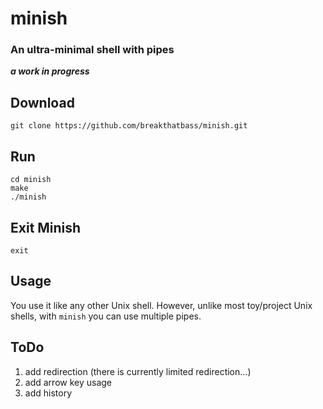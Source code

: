 # minish
### An ultra-minimal shell with pipes
***a work in progress***

## Download
```
git clone https://github.com/breakthatbass/minish.git
```

## Run
```
cd minish
make
./minish
```

## Exit Minish
```
exit
```

## Usage
You use it like any other Unix shell. However, unlike most toy/project Unix shells, with `minish` you can use multiple pipes. 

## ToDo

1. add redirection (there is currently limited redirection...)
2. add arrow key usage
3. add history